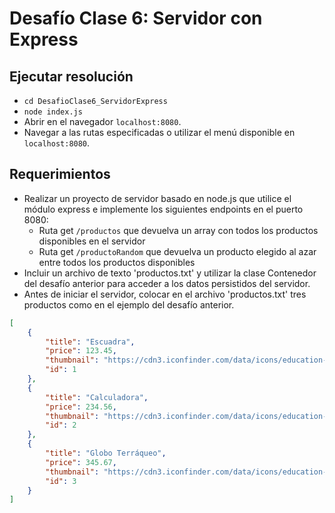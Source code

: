 # Desafío Clase 6: Servidor con Express

## Ejecutar resolución
- `cd DesafioClase6_ServidorExpress`
- `node index.js`
- Abrir en el navegador `localhost:8080`.
- Navegar a las rutas especificadas o utilizar el menú disponible en `localhost:8080`.

## Requerimientos
- Realizar un proyecto de servidor basado en node.js que utilice el módulo express e implemente los siguientes endpoints en el puerto 8080:
    - Ruta get `/productos` que devuelva un array con todos los productos disponibles en el servidor
    - Ruta get `/productoRandom` que devuelva un producto elegido al azar entre todos los productos disponibles
- Incluir un archivo de texto 'productos.txt' y utilizar la clase Contenedor del desafío anterior para acceder a los datos persistidos del servidor.
- Antes de iniciar el servidor, colocar en el archivo 'productos.txt' tres productos como en el ejemplo del desafío anterior.

```json
[
    {
        "title": "Escuadra",
        "price": 123.45,
        "thumbnail": "https://cdn3.iconfinder.com/data/icons/education-209/64/ruler-triangle-stationary-school-256.png",
        "id": 1
    },
    {
        "title": "Calculadora",
        "price": 234.56,
        "thumbnail": "https://cdn3.iconfinder.com/data/icons/education-209/64/calculator-math-tool-school-256.png",
        "id": 2
    },
    {
        "title": "Globo Terráqueo",
        "price": 345.67,
        "thumbnail": "https://cdn3.iconfinder.com/data/icons/education-209/64/globe-earth-geograhy-planet-school-256.png",
        "id": 3
    }
]
```